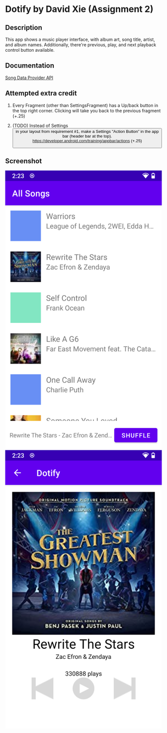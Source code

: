 # Dotify by David Xie (Assignment 2)

## Description

This app shows a music player interface, with album art, song title, artist, and album names. Additionally, there're previous, play, and next playback control button available.

## Documentation

[Song Data Provider API](https://github.com/echeeUW/SongDataProvider)

## Attempted extra credit

1. Every Fragment (other than SettingsFragment) has a Up/back button in the top right corner. Clicking will take you back to the previous fragment (+.25)

2. (TODO) Instead of Settings <Button> in your layout from requirement #1, make a Settings "Action Button” in the app bar (header bar at the top). https://developer.android.com/training/appbar/actions (+.25)

## Screenshot

![Dotify Song List Screenshot](hw2-1.png)
![Dotify Song Player Screenshot](hw2-2.png)